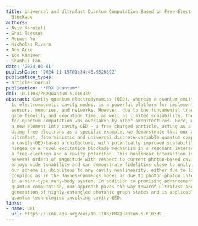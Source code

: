 ```yaml
---
title: Universal and Ultrafast Quantum Computation Based on Free-Electron-Polariton
  Blockade
authors:
- Aviv Karnieli
- Shai Tsesses
- Renwen Yu
- Nicholas Rivera
- Ady Arie
- Ido Kaminer
- Shanhui Fan
date: '2024-03-01'
publishDate: '2024-11-15T01:34:48.952639Z'
publication_types:
- article-journal
publication: '*PRX Quantum*'
doi: 10.1103/PRXQuantum.5.010339
abstract: Cavity quantum electrodynamics (QED), wherein a quantum emitter is coupled
  to electromagnetic cavity modes, is a powerful platform for implementing quantum
  sensors, memories, and networks. However, due to the fundamental tradeoff between
  gate fidelity and execution time, as well as limited scalability, the use of cavity-QED
  for quantum computation was overtaken by other architectures. Here, we introduce
  a new element into cavity-QED – a free charged particle, acting as a flying qubit.
  Using free electrons as a specific example, we demonstrate that our approach enables
  ultrafast, deterministic and universal discrete-variable quantum computation in
  a cavity-QED-based architecture, with potentially improved scalability. Our proposal
  hinges on a novel excitation blockade mechanism in a resonant interaction between
  a free-electron and a cavity polariton. This nonlinear interaction is faster by
  several orders of magnitude with respect to current photon-based cavity-QED gates,
  enjoys wide tunability and can demonstrate fidelities close to unity. Furthermore,
  our scheme is ubiquitous to any cavity nonlinearity, either due to light-matter
  coupling as in the Jaynes-Cummings model or due to photon-photon interactions as
  in a Kerr-type many-body system. In addition to promising advancements in cavity-QED
  quantum computation, our approach paves the way towards ultrafast and deterministic
  generation of highly-entangled photonic graph states and is applicable to other
  quantum technologies involving cavity-QED.
links:
- name: URL
  url: https://link.aps.org/doi/10.1103/PRXQuantum.5.010339
---
```

